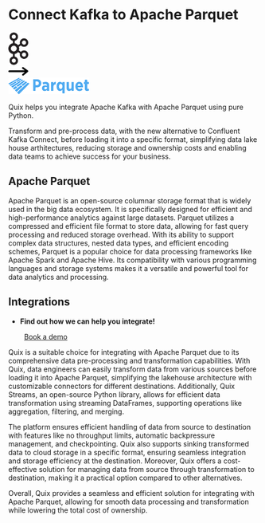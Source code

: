 # Connect Kafka to Apache Parquet

<div class="connect-images cards blog-grid-card" markdown>
<div>
<img src="../images/kafka_logo.png" width="40px" />
</div>
<div>
<img src="../images/arrow.svg" width="40px" />
</div>
<div>
<img src="./images/apache-parquet_1.jpg" />
</div>
</div>

Quix helps you integrate Apache Kafka with Apache Parquet using pure Python.

Transform and pre-process data, with the new alternative to Confluent Kafka Connect, before loading it into a specific format, simplifying data lake house arthitectures, reducing storage and ownership costs and enabling data teams to achieve success for your business.

## Apache Parquet

Apache Parquet is an open-source columnar storage format that is widely used in the big data ecosystem. It is specifically designed for efficient and high-performance analytics against large datasets. Parquet utilizes a compressed and efficient file format to store data, allowing for fast query processing and reduced storage overhead. With its ability to support complex data structures, nested data types, and efficient encoding schemes, Parquet is a popular choice for data processing frameworks like Apache Spark and Apache Hive. Its compatibility with various programming languages and storage systems makes it a versatile and powerful tool for data analytics and processing.

## Integrations

<div class="grid cards" markdown>

- __Find out how we can help you integrate!__

    <a class="md-button md-button--primary" href="https://share.hsforms.com/1iW0TmZzKQMChk0lxd_tGiw4yjw2?__hstc=175542013.2303933fbd746c0ac86d9ccbe9bc9100.1728383268831.1729603416735.1729620918855.31&__hssc=175542013.1.1729620918855&__hsfp=2132701734" target="_blank" style="margin:.5rem;">Book a demo</a>

</div>


Quix is a suitable choice for integrating with Apache Parquet due to its comprehensive data pre-processing and transformation capabilities. With Quix, data engineers can easily transform data from various sources before loading it into Apache Parquet, simplifying the lakehouse architecture with customizable connectors for different destinations. Additionally, Quix Streams, an open-source Python library, allows for efficient data transformation using streaming DataFrames, supporting operations like aggregation, filtering, and merging.

The platform ensures efficient handling of data from source to destination with features like no throughput limits, automatic backpressure management, and checkpointing. Quix also supports sinking transformed data to cloud storage in a specific format, ensuring seamless integration and storage efficiency at the destination. Moreover, Quix offers a cost-effective solution for managing data from source through transformation to destination, making it a practical option compared to other alternatives.

Overall, Quix provides a seamless and efficient solution for integrating with Apache Parquet, allowing for smooth data processing and transformation while lowering the total cost of ownership.

